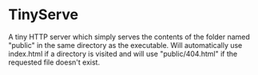 # TinyServe

A tiny HTTP server which simply serves the contents of the folder named "public" in the same directory as the 
executable. Will automatically use index.html if a directory is visited and will use "public/404.html" if the
requested file doesn't exist.